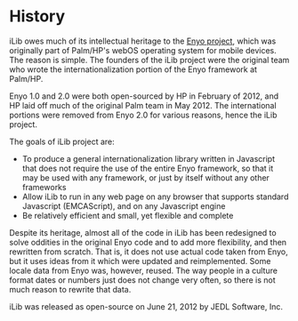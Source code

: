# History #

iLib owes much of its intellectual heritage to the [Enyo project](http://www.enyojs.com), which was originally part of Palm/HP's webOS operating system for mobile devices. The reason is simple. The founders of the iLib project were the original team who wrote the internationalization portion of the Enyo framework at Palm/HP.

Enyo 1.0 and 2.0 were both open-sourced by HP in February of 2012, and HP laid off much of the original Palm team in May 2012. The international portions were removed from Enyo 2.0 for various reasons, hence the iLib project.

The goals of iLib project are:

* To produce a general internationalization library written in Javascript that does not require the use of the entire Enyo framework, so that it may be used with any framework, or just by itself without any other frameworks
* Allow iLib to run in any web page on any browser that supports standard Javascript (EMCAScript), and on any Javascript engine
* Be relatively efficient and small, yet flexible and complete

Despite its heritage, almost all of the code in iLib has been redesigned to solve oddities in the original Enyo code and to add more flexibility, and then rewritten from scratch. That is, it does not use actual code taken from Enyo, but it uses ideas from it which were updated and reimplemented. Some locale data from Enyo was, however, reused. The way people in a culture format dates or numbers just does not change very often, so there is not much reason to rewrite that data.

iLib was released as open-source on June 21, 2012 by JEDL Software, Inc.